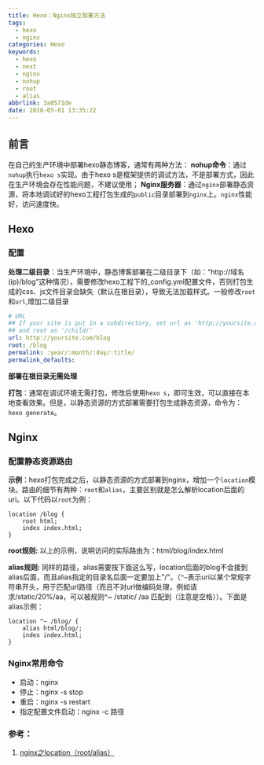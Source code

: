 ```yaml
---
title: Hexo：Nginx独立部署方法
tags:
  - hexo
  - nginx
categories: Hexo
keywords:
  - hexo
  - next
  - nginx
  - nohup
  - root
  - alias
abbrlink: 3a8571de
date: 2018-05-01 13:35:22
---
```


## 前言
在自己的生产环境中部署hexo静态博客，通常有两种方法：
**nohup命令**：通过`nohup`执行`hexo s`实现。由于hexo s是框架提供的调试方法，不是部署方式，因此在生产环境会存在性能问题，不建议使用；
**Nginx服务器**：通过`nginx`部署静态资源，将本地调试好的hexo工程打包生成的`public`目录部署到`nginx`上。`nginx`性能好，访问速度快。

<!--more--> 

## Hexo
### 配置

**处理二级目录**：当生产环境中，静态博客部署在二级目录下（如：“http://域名(ip)/blog”这种情况），需要修改hexo工程下的_config.yml配置文件，否则打包生成的css、js文件目录会缺失（默认在根目录），导致无法加载样式。一般修改`root`和`url`,增加二级目录

```yml
# URL
## If your site is put in a subdirectory, set url as 'http://yoursite.com/child' 
## and root as '/child/'
url: http://yoursite.com/blog
root: /blog
permalink: :year/:month/:day/:title/
permalink_defaults:
```

**部署在根目录无需处理**

**打包**：通常在调试环境无需打包，修改后使用`hexo s`，即可生效，可以直接在本地查看效果。但是，以静态资源的方式部署需要打包生成静态资源，命令为：`hexo generate`。

## Nginx
### 配置静态资源路由
**示例**：hexo打包完成之后，以静态资源的方式部署到nginx，增加一个`location`模块。路由的细节有两种：`root`和`alias`，主要区别就是怎么解析location后面的uri。以下代码以`root`为例：
	
```
location /blog {
	root html;
	index index.html;
}
```
	
**root规则:** 以上的示例，说明访问的实际路由为：html/blog/index.html
	
**alias规则:** 同样的路径，alias需要按下面这么写，location后面的blog不会接到alias后面，而且alias指定的目录名后面一定要加上"/"。（`^~`表示uri以某个常规字符串开头，用于匹配url路径（而且不对url做编码处理，例如请求/static/20%/aa，可以被规则^~ /static/ /aa 匹配到（注意是空格））。下面是alias示例：
	
```
location ^~ /blog/ {
	alias html/blog/;
	index index.html;
}
```

### Nginx常用命令
* 启动：nginx
* 停止：nginx -s stop
* 重启：nginx -s restart
* 指定配置文件启动：nginx -c 路径 

### 参考：
1. [nginx之location（root/alias）](http:\\www.baidu.com)